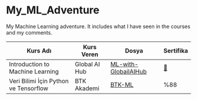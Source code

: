# My_ML_Adventure

My Machine Learning adventure. It includes what I have seen in the courses and my comments.

| Kurs Adı  |  Kurs Veren  | Dosya  | Sertifika |
|-----------|--------------|--------|-----------|   
| Introduction to Machine Learning | Global AI Hub | [ML-with-GlobailAIHub](https://github.com/Pilestin/My_ML_Adventure/tree/master/ML-with-GlobailAIHub) | [📄](https://globalaihub.com/verify/?certificate=eyJ1c2VyLWlkIjoxMzcwNzYsImNvdXJzZS1pZCI6NzY1ODUsImNlcnQtaWQiOiI3NjgzOCJ9) |  |
| Veri Bilimi İçin Python ve Tensorflow | BTK Akademi | [BTK-ML](https://github.com/Pilestin/My_ML_Adventure/tree/master/BTK-ML) | %88 |
